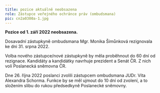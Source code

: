 ```yaml
---
title: pozice aktuálně neobsazena
role: Zástupce veřejného ochránce práv (ombudsmana)
pic: cn2a0300a-1.jpg
---
```

**Pozice od 1. září 2022 neobsazena.** 

Dosavadní zástupkyně ombudsmana Mgr. Monika Šimůnková rezignovala ke dni 31. srpna 2022. 

Volba nového zástupce/nové zástupkyně by měla proběhnout do 60 dní od rezignace. Kandidáty a kandidátky navrhuje prezident a Senát ČR. Z nich volí Poslanecká sněmovna ČR.

D﻿ne 26. října 2022 poslanci zvolili zástupcem ombudsmana JUDr. Víta Alexandra Schorma. Funkce by se měl ujmout do 10 dní od zvolení, a to složením slibu do rukou předsedkyně Poslanecké sněmovny.